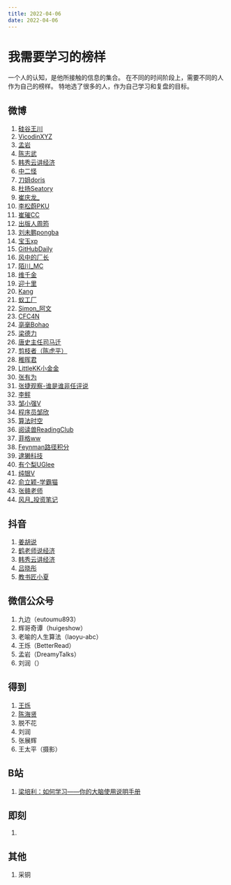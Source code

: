 ```yaml
---
title: 2022-04-06
date: 2022-04-06
---
```


# 我需要学习的榜样

一个人的认知，是他所接触的信息的集合。
在不同的时间阶段上，需要不同的人作为自己的榜样。
特地选了很多的人，作为自己学习和复盘的目标。

## 微博

1. [硅谷王川](https://weibo.com/svwangchuan)
2. [VicodinXYZ](https://weibo.com/dropthethe)
3. [孟岩](https://weibo.com/dreamwords)
4. [陈志武](https://weibo.com/chenzhiwu)
5. [韩秀云讲经济](https://weibo.com/hanxiuyunjiangjingji)
6. [中二怪](https://weibo.com/soleine94)
7. [刀姐doris](https://weibo.com/doriskeke)
8. [杜扬Seatory](https://weibo.com/seatory)
9. [崔庆龙_](https://weibo.com/u/3762961402)
10. [李松蔚PKU](https://weibo.com/pkulsw)
11. [崔璀CC](https://weibo.com/cuicui0104)
12. [出版人周筠](https://weibo.com/yeka52)
13. [刘未鹏pongba](https://weibo.com/pongba)
14. [宝玉xp](https://weibo.com/dotey)
15. [GitHubDaily](https://weibo.com/GitHubDaily)
16. [风中的厂长](https://weibo.com/u/6169408204)
17. [陌川_MC](https://weibo.com/firefly909)
18. [维千金](https://weibo.com/maohuzi)
19. [迎十里](https://weibo.com/u/6485156633)
20. [Kang](https://weibo.com/withkang)
21. [蚁工厂](https://weibo.com/antvision)
22. [Simon_阿文](https://weibo.com/simonstudio2)
23. [CFC4N](https://weibo.com/cfc4nx)
24. [亳毫Bohao](https://weibo.com/RHB13145219521)
25. [梁德力](https://weibo.com/u/1668675013)
26. [唐史主任司马迁](https://weibo.com/u/2014433131)
27. [剪枝者（陈虎平）](https://weibo.com/chenhuping)
28. [稚晖君](https://weibo.com/u/1679186305)
29. [LittleKK小金金](https://weibo.com/misszhaoz)
30. [张有为](https://weibo.com/426399790)
31. [张捷观察-谁是谁非任评说](https://weibo.com/p/1005051237389341)
32. [李鲆](https://weibo.com/qingqinglizi)
33. [邹小强V](https://weibo.com/gtdlife)
34. [程序员邹欣](https://weibo.com/sdxinz)
35. [算法时空](https://weibo.com/ALGOL60)
36. [阅读兽ReadingClub](https://weibo.com/u/6391516595)
37. [菲格ww](https://weibo.com/u/1673268020)
38. [Feynman路径积分](https://weibo.com/royalmile)
39. [逮獭科技](https://weibo.com/u/1683375645)
40. [有个梨UGlee](https://weibo.com/uglee)
41. [纯银V](https://weibo.com/cicada)
42. [俞立颖-学霸猫](https://weibo.com/yuliyingrocks)
43. [张赣老师](https://weibo.com/zhanggan2017)
44. [风月_投资笔记](https://weibo.com/feng850522)
## 抖音

1. [姜胡说](https://www.douyin.com/user/MS4wLjABAAAAxaSHyjKQyfWHKjIS1mYbpxxEQZpT8ogl_eyks2M_Twc)
2. [鹤老师说经济](https://www.douyin.com/user/MS4wLjABAAAA_BNHk7z-Cb6siiuXuGb068BrWZP0y303EoMyXlFPhdVGozhlm836OvGEERpe9DAt)
3. [韩秀云讲经济](https://www.douyin.com/user/MS4wLjABAAAAlbkNTw3vjBlQx6pzhzRnFX1YLHlpCoU8nMpnSKiL6-S0WquIQngezW4Ydt_0DXdk)
4. [吕晓彤](https://www.douyin.com/user/MS4wLjABAAAAqejZxZKopDBDEzxcQp-_1b019FfM05C0NzjQNpc5ylU)
5. [教书匠小夏](https://www.douyin.com/user/MS4wLjABAAAAGkiPNlRSN2XYYpxOLYusA29jExkXYl7j9xbHyDmqrCPr0bBckoOvV00HjBYjQai2)

## 微信公众号

1. 九边（eutoumu893）
2. 辉哥奇谭（huigeshow）
3. 老喻的人生算法（laoyu-abc）
4. 王烁（BetterRead）
5. 孟岩（DreamyTalks）
6. 刘润（）

## 得到

1. [王烁](https://m.igetget.com/native/mine/account#/user/detail?enId=bVJyvDn2wdW4x9k7yz857QZLqNB3Ko)
2. [陈海贤](https://m.igetget.com/native/mine/account#/user/detail?enId=zkZQJYbdGOe8OyJ9nExrVqan40jEL3)
3. 脱不花
4. 刘润
5. 张展辉
6. 王太平（摄影）


## B站
1. [梁培利：如何学习——你的大脑使用说明手册](https://space.bilibili.com/220951871/channel/series)

## 即刻
1. 

## 其他

1. 采铜




